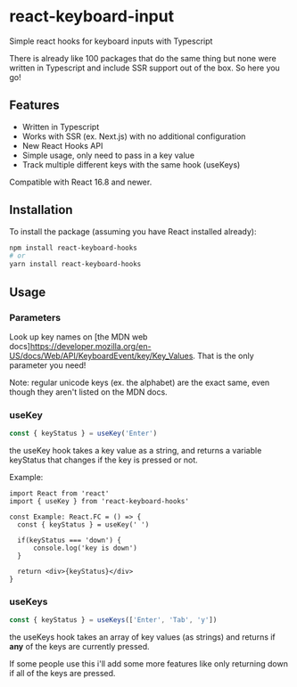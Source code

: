 # react-keyboard-input

Simple react hooks for keyboard inputs with Typescript

There is already like 100 packages that do the same thing but none were written in Typescript and include SSR support out of the box. So here you go!

## Features

- Written in Typescript
- Works with SSR (ex. Next.js) with no additional configuration
- New React Hooks API
- Simple usage, only need to pass in a key value
- Track multiple different keys with the same hook (useKeys)

Compatible with React 16.8 and newer.

## Installation

To install the package (assuming you have React installed already):

```sh
npm install react-keyboard-hooks
# or
yarn install react-keyboard-hooks
```

## Usage

### Parameters

Look up key names on [the MDN web docs]https://developer.mozilla.org/en-US/docs/Web/API/KeyboardEvent/key/Key_Values. That is the only parameter you need!

Note: regular unicode keys (ex. the alphabet) are the exact same, even though they aren't listed on the MDN docs.

### useKey

```typescript
const { keyStatus } = useKey('Enter')
```

the useKey hook takes a key value as a string, and returns a variable keyStatus that changes if the key is pressed or not.

Example:

```typescriptjsx
import React from 'react'
import { useKey } from 'react-keyboard-hooks'

const Example: React.FC = () => {
  const { keyStatus } = useKey(' ')

  if(keyStatus === 'down') {
      console.log('key is down')
  }

  return <div>{keyStatus}</div>
}
```

### useKeys

```typescript
const { keyStatus } = useKeys(['Enter', 'Tab', 'y'])
```

the useKeys hook takes an array of key values (as strings) and returns if **any** of the keys are currently pressed.

If some people use this i'll add some more features like only returning down if all of the keys are pressed.
